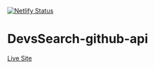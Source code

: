 [![Netlify Status](https://api.netlify.com/api/v1/badges/53232a7b-2656-4d95-bad1-545458fc91e8/deploy-status)](https://app.netlify.com/sites/devs-search/deploys)
# DevsSearch-github-api
[Live Site](https://devs-search.netlify.app/ "Devs Search")


